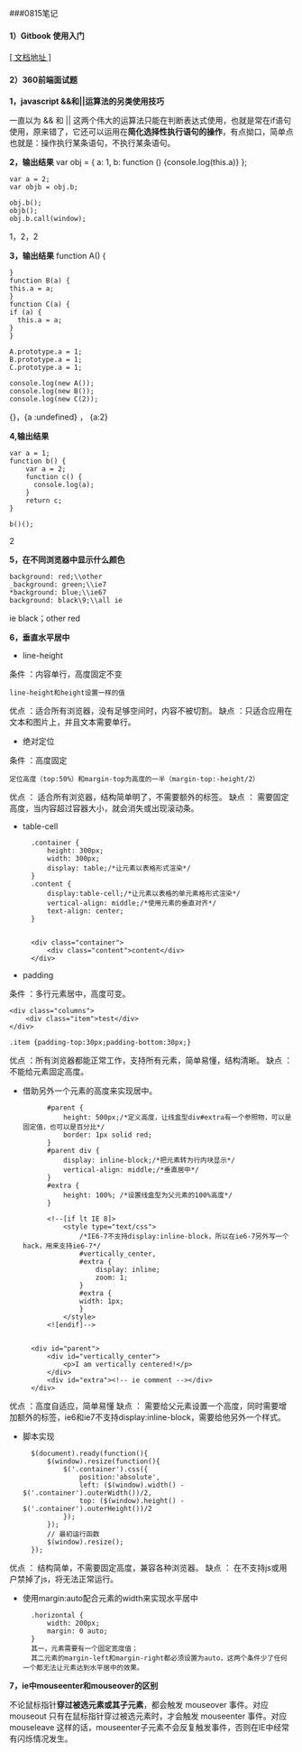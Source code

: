 ###0815笔记  


#### 1）Gitbook 使用入门

[[ 文档地址 ]](http://wanqingwong.com/gitbook-zh/publish/gitpages.html)

#### 2）360前端面试题


**1，javascript &&和||运算法的另类使用技巧**

一直以为 && 和 || 这两个伟大的运算法只能在判断表达式使用，也就是常在if语句使用，原来错了，它还可以运用在**简化选择性执行语句的操作**，有点拗口，简单点也就是：操作执行某条语句，不执行某条语句。

**2，输出结果**
	var obj = {
	a: 1,
	b: function () {console.log(this.a)}
	};
	
	var a = 2;
	var objb = obj.b;
	
	obj.b();
	objb();
	obj.b.call(window);

1，2，2

**3，输出结果**
	function A() {
	
	}
	function B(a) {
	this.a = a;
	}
	function C(a) {
	if (a) {
	  this.a = a;
	}
	}
	
	A.prototype.a = 1;
	B.prototype.a = 1;
	C.prototype.a = 1;
	
	console.log(new A());
	console.log(new B());
	console.log(new C(2));

{}，{a :undefined} ， {a:2}

**4,输出结果**

	var a = 1;
	function b() {
		var a = 2;
		function c() {
		  console.log(a);
		}
		return c;
	}
	
	b()();

2

**5，在不同浏览器中显示什么颜色**

	background: red;\\other
	_background: green;\\ie7
	*background: blue;\\ie67
	background: black\9;\\all ie

ie black；other red

**6，垂直水平居中**

+ line-height 

条件 ：内容单行，高度固定不变

	line-height和height设置一样的值

优点 ：适合所有浏览器，没有足够空间时，内容不被切割。
缺点 ：只适合应用在文本和图片上，并且文本需要单行。

+ 绝对定位

条件 ：高度固定

	定位高度（top:50%）和margin-top为高度的一半（margin-top:-height/2）
优点 ： 适合所有浏览器，结构简单明了，不需要额外的标签。
缺点 ： 需要固定高度，当内容超过容器大小，就会消失或出现滚动条。

+ table-cell


		.container {
	        height: 300px;
	        width: 300px;
	        display: table;/*让元素以表格形式渲染*/
    	}
    	.content {
	        display:table-cell;/*让元素以表格的单元素格形式渲染*/
	        vertical-align: middle;/*使用元素的垂直对齐*/
	        text-align: center;
    	}


		<div class="container">
	        <div class="content">content</div>
	    </div>

+ padding

条件 ：多行元素居中，高度可变。

	<div class="columns">
		<div class="item">test</div>
	</div>

	.item {padding-top:30px;padding-bottom:30px;}

优点 ：所有浏览器都能正常工作，支持所有元素，简单易懂，结构清晰。
缺点 ：不能给元素固定高度。

+ 借助另外一个元素的高度来实现居中。

			#parent {
                height: 500px;/*定义高度，让线盒型div#extra有一个参照物，可以是固定值，也可以是百分比*/
                border: 1px solid red;
            }
            #parent div {
                display: inline-block;/*把元素转为行内块显示*/
                vertical-align: middle;/*垂直居中*/
            }
            #extra {
                height: 100%; /*设置线盒型为父元素的100%高度*/
            }

			<!--[if lt IE 8]>
                <style type="text/css">
                    /*IE6-7不支持display:inline-block，所以在ie6-7另外写一个hack，用来支持ie6-7*/
                    #vertically_center,
                    #extra {
                        display: inline;
                        zoom: 1;
                    }
                    #extra {
                    width: 1px;
                    }
                </style>
            <![endif]-->
	

		<div id="parent">
	        <div id="vertically_center">
	            <p>I am vertically centered!</p>
	        </div>
	        <div id="extra"><!-- ie comment --></div>
	    </div>

优点 ：高度自适应，简单易懂
缺点 ： 需要给父元素设置一个高度，同时需要增加额外的标签，ie6和ie7不支持display:inline-block，需要给他另外一个样式。

+ 脚本实现

		$(document).ready(function(){
			$(window).resize(function(){
				$('.container').css({
					position:'absolute',
					left: ($(window).width() - $('.container').outerWidth())/2,
					top: ($(window).height() - $('.container').outerHeight())/2
				});
			});
			// 最初运行函数
			$(window).resize();
		});

优点 ： 结构简单，不需要固定高度，兼容各种浏览器。
缺点 ： 在不支持js或用户禁掉了js，将无法正常运行。

+ 使用margin:auto配合元素的width来实现水平居中

		.horizontal {
			width: 200px;
			margin: 0 auto;
		}
		其一，元素需要有一个固定宽度值；
		其二元素的margin-left和margin-right都必须设置为auto，这两个条件少了任何一个都无法让元素达到水平居中的效果。


**7，ie中mouseenter和mouseover的区别**

不论鼠标指针**穿过被选元素或其子元素**，都会触发 mouseover 事件。对应mouseout
只有在鼠标指针穿过被选元素时，才会触发 mouseenter 事件。对应mouseleave
这样的话，mouseenter子元素不会反复触发事件，否则在IE中经常有闪烁情况发生。



			
